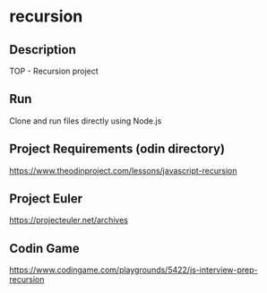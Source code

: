 # recursion

## Description
TOP - Recursion project  

## Run
Clone and run files directly using Node.js

## Project Requirements (odin directory)
https://www.theodinproject.com/lessons/javascript-recursion

## Project Euler
https://projecteuler.net/archives

## Codin Game
https://www.codingame.com/playgrounds/5422/js-interview-prep-recursion
